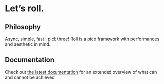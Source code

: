 # Let’s roll.

## Philosophy

Async, simple, fast : pick three! Roll is a pico framework with
performances and aesthetic in mind.


## Documentation

Check out [the latest documentation](http://roll.readthedocs.io/en/latest/)
for an extended overview of what can and cannot be achieved.
